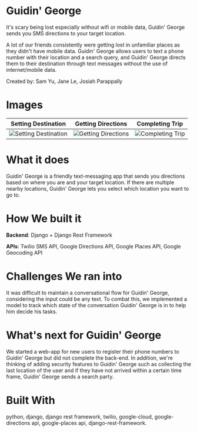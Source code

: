 # Guidin' George
It's scary being lost especially without wifi or mobile data, Guidin' George sends you SMS directions to your target location.

A lot of our friends consistently were getting lost in unfamiliar places as they didn't have mobile data. Guidin' George allows users to text a phone number with their location and a search query, and Guidin' George directs them to their destination through text messages without the use of internet/mobile data.

Created by: Sam Yu, Jane Le, Josiah Parappally

# Images

Setting Destination | Getting Directions | Completing Trip
:-------------------------:|:-------------------------:|:-------------------------:
![Setting Destination](https://i.imgur.com/3VyNK4m.jpg) | ![Getting Directions](https://i.imgur.com/0nOXh4d.jpg) | ![Completing Trip](https://i.imgur.com/nDXCloS.jpg)

# What it does
Guidin' George is a friendly text-messaging app that sends you directions based on where you are and your target location. If there are multiple nearby locations, Guidin' George lets you select which location you want to go to.

# How We built it
**Backend**: Django + Django Rest Framework

**APIs**: Twilio SMS API, Google Directions API, Google Places API, Google Geocoding API

# Challenges We ran into
It was difficult to maintain a conversational flow for Guidin' George, considering the input could be any text. To combat this, we implemented a model to track which state of the conversation Guidin' George is in to help him decide his tasks.

# What's next for Guidin' George
We started a web-app for new users to register their phone numbers to Guidin' George but did not complete the back-end. In addition, we're thinking of adding security features to Guidin' George such as collecting the last location of the user and if they have not arrived within a certain time frame, Guidin' George sends a search party.

# Built With
python,
django,
django rest framework,
twilio,
google-cloud,
google-directions api,
google-places api,
django-rest-framework.
